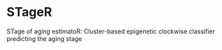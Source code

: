 # STageR
STage of aging estimatoR: Cluster-based epigenetic clockwise classifier predicting the aging stage
